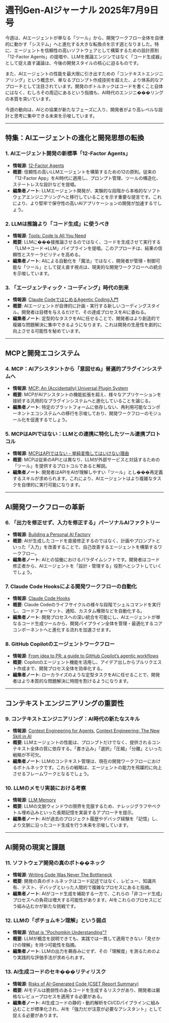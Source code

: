 # 週刊Gen-AIジャーナル 2025年7月9日号

今週は、AIエージェントが単なる「ツール」から、開発ワークフロー全体を自律的に動かす「システム」へと進化する大きな転換点を示す週となりました。特に、エージェントを信頼性の高いソフトウェアとして構築するための設計原則「12-Factor Agents」の提唱や、LLMを推論エンジンではなく「コード生成器」として捉え直す議論は、今後の開発スタイルの核心に迫るものです。

また、AIエージェントの性能を最大限に引き出すための「コンテキストエンジニアリング」という概念が、単なるプロンプト作成技術を超えた、より体系的なアプローチとして注目されています。開発のボトルネックはコードを書くこと自体にはなく、むしろその周辺にあるという指摘も、AI時代のエンジニ���リングの本質を突いています。

今週の動向は、AIとの協業が新たなフェーズに入り、開発者がより高レベルな設計と思考に集中できる未来を示唆しています。

---

## 特集：AIエージェントの進化と開発思想の転換

### 1. AIエージェント開発の新標準「12-Factor Agents」
- **情報源**: [12-Factor Agents](https://github.com/humanlayer/12-factor-agents)
- **概要**: 信頼性の高いLLMエージェントを構築するための12の原則。従来の「12-Factor App」をAI時代に適用し、プロンプト管理、ツールの構造化、ステートレスな設計などを提唱。
- **編集者ノート**: LLMエージェント開発が、実験的な段階から本格的なソフトウェアエンジニアリングへと移行していることを示す重要な提言です。これにより、より堅牢で保守性の高いAIアプリケーションの開発が加速するでしょう。

### 2. LLMは推論より「コード生成」に使うべき
- **情報源**: [Tools: Code Is All You Need](https://lucumr.pocoo.org/2025/7/3/tools/)
- **概要**: LLMに���接推論させるのではなく、コードを生成させて実行する「LLM→コード→LLM」パイプラインを提唱。このアプローチは、結果の信頼性とスケーラビリティを高める。
- **編集者ノート**: AIによる自動化を「魔法」ではなく、開発者が管理・制御可能な「ツール」として捉え直す視点は、現実的な開発ワークフローへの統合を示唆しています。

### 3. 「エージェンティック・コーディング」時代の到来
- **情報源**: [Claude CodeではじめるAgentic Coding入門](https://buildersbox.corp-sansan.com/entry/2025/07/03/142500)
- **概要**: AIエージェントが自律的に計画・実行する新しいコーディングスタイル。開発者は目標を与えるだけで、その達成プロセスをAIに委ねる。
- **編集者ノート**: 定型的なタスクをAIに任せることで、開発者はより創造的で複雑な問題解決に集中できるようになります。これは開発の生産性を劇的に向上させる可能性を秘めています。

---

## MCPと開発エコシステム

### 4. MCP：AIアシスタントから「意図せぬ」普遍的プラグインシステムへ
- **情報源**: [MCP: An (Accidentally) Universal Plugin System](https://worksonmymachine.substack.com/p/mcp-an-accidentally-universal-plugin)
- **概要**: MCPがAIアシスタントの機能拡張を超え、様々なアプリケーションを接続する汎用的なプラグインシステムへと進化していることを論じる。
- **編集者ノート**: 特定のプラットフォームに依存しない、再利用可能なコンポーネントエコシステムへの移行を示唆しており、開発ワークフローのモジュール化を促進するでしょう。

### 5. MCPはAPIではない：LLMとの連携に特化したツール連携プロトコル
- **情報源**: [MCPはAPIではない - 単純変換してはいけない理由](https://memo.tyoshida.me/power-platform/copilot-studio/mcp-is-not-api/)
- **概要**: MCPは従来のAPIとは異なり、LLMが外部サービスと対話するための「ツール」を提供するプロトコルであると解説。
- **編集者ノート**: 開発者はAPIをAIが理解しやすい「ツール」とし���再定義するスキルが求められます。これにより、AIエージェントはより複雑なタスクを自律的に実行可能になります。

---

## AI開発ワークフローの革新

### 6. 「出力を修正せず、入力を修正する」パーソナルAIファクトリー
- **情報源**: [Building a Personal AI Factory](https://www.john-rush.com/posts/ai-20250701.html)
- **概要**: AIが生成したコードを直接修正するのではなく、計画やプロンプトといった「入力」を改善することで、自己改善するエージェントを構築するワークフロー。
- **編集者ノート**: AIとの協働におけるパラダイムシフトです。開発者はコード修正者から、AIエージェントを「設計・管理する」役割へとシフトしていくでしょう。

### 7. Claude Code Hooksによる開発ワークフローの自動化
- **情報源**: [Claude Code Hooks](https://docs.anthropic.com/en/docs/claude-code/hooks)
- **概要**: Claude Codeのライフサイクルの様々な段階でシェルコマンドを実行し、コードフォーマット、通知、カスタム権限などを自動化する。
- **編集者ノート**: 開発プロセスへの深い統合を可能にし、AIエージェントが単なるコード生成ツールから、開発パイプライン全体を管理・最適化するコアコンポーネントへと進化する流れを加速させます。

### 8. GitHub Copilotのエージェントワークフロー
- **情報源**: [From idea to PR: a guide to GitHub Copilot’s agentic workflows](https://github.blog/ai-and-ml/github-copilot/from-idea-to-pr-a-guide-to-github-copilots-agentic-workflows/)
- **概要**: Copilotのエージェント機能を活用し、アイデア出しからプルリクエスト作成まで、開発プロセス全体を効率化する。
- **編集者ノート**: ローカライズのような定型タスクをAIに任せることで、開発者はより本質的な問題解決に時間を割けるようになります。

---

## コンテキストエンジニアリングの重要性

### 9. コンテキストエンジニアリング：AI時代の新たなスキル
- **情報源**: [Context Engineering for Agents](https://rlancemartin.github.io/2025/06/23/context_engineering/), [Context Engineering: The New Skill in AI](https://www.philschmid.de/context-engineering)
- **概要**: LLMエージェントの性能は、プロンプトだけでなく、提供されるコンテキスト全体の質に依存する。「書き込み」「選択」「圧縮」「分離」といった戦略が不可欠。
- **編集者ノート**: LLMのコンテキスト管理は、現在の開発ワークフローにおけるボトルネックです。これらの戦略は、エージェントの能力を飛躍的に向上させるフレームワークとなるでしょう。

### 10. LLMのメモリ実装における考察
- **情報源**: [LLM Memory](https://grantslatton.com/llm-memory)
- **概要**: LLMの文脈ウィンドウの限界を克服するため、ナレッジグラフやベクトル埋め込みといった長期記憶を実装するアプローチを提示。
- **編集者ノート**: AIが過去のプロジェクト履歴やデバッグ経験を「記憶」し、より文脈に沿ったコード生成を行う未来を示唆しています。

---

## AI開発の現実と課題

### 11. ソフトウェア開発の真のボト��ネック
- **情報源**: [Writing Code Was Never The Bottleneck](https://ordep.dev/posts/writing-code-was-never-the-bottleneck)
- **概要**: 開発の真のボトルネックはコード記述ではなく、レビュー、知識共有、テスト、デバッグといった人間的で複雑なプロセスにあると指摘。
- **編集者ノート**: AIがコード生成を補助する一方で、これらの「非コード生成」プロセスへの負荷は増大する可能性があります。AIをこれらのプロセスにどう組み込むかが新たな挑戦です。

### 12. LLMの「ポチョムキン理解」という弱点
- **情報源**: [What is "Pochomkin Understanding"?](https://xenospectrum.com/what-is-pochomkin-understanding-the-decisive-weakness-of-llm-exposed-by-harvard-university-and-others/)
- **概要**: LLMが概念を説明できても、実践では一貫して適用できない「見せかけの理解」を持つ可能性を指摘。
- **編集者ノート**: LLMの出力を鵜呑みにせず、その「理解度」を測るためのより実践的な評価手法が求められます。

### 13. AI生成コードのセキ���リティリスク
- **情報源**: [Risks of AI-Generated Code (CSET Report Summary)](https://qiita.com/hokutoh/items/5119872f45845dee78bf)
- **概要**: AIモデルは脆弱性のあるコードを生成するリスクがあり、開発者は厳格なレビュープロセスを適用する必要がある。
- **編集者ノート**: AI生成コードの静的・動的解析をCI/CDパイプラインに組み込むことが標準化され、AIを「強力だが注意が必要なアシスタント」として捉える必要があります。
